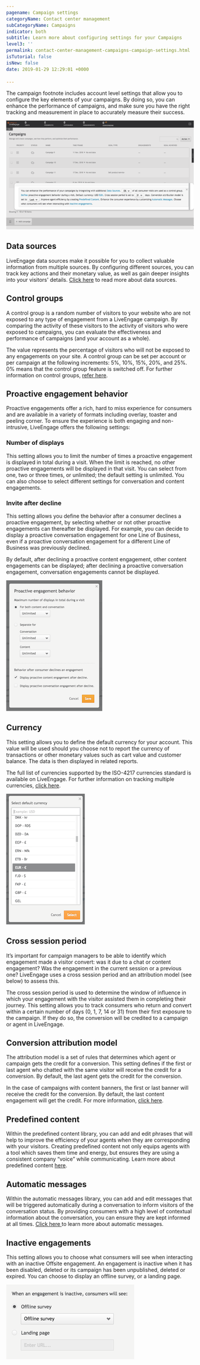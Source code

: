 ```yaml
---
pagename: Campaign settings
categoryName: Contact center management
subCategoryName: Campaigns
indicator: both
subtitle: Learn more about configuring settings for your Campaigns
level3: ''
permalink: contact-center-management-campaigns-campaign-settings.html
isTutorial: false
isNew: false
date: 2019-01-29 12:29:01 +0000

---
```

The campaign footnote includes account level settings that allow you to configure the key elements of your campaigns. By doing so, you can enhance the performance of campaigns, and make sure you have the right tracking and measurement in place to accurately measure their success.

![](/img/campaign-settings-1.png)

## **Data sources**

LiveEngage data sources make it possible for you to collect valuable information from multiple sources. By configuring different sources, you can track key actions and their monetary value, as well as gain deeper insights into your visitors' details. [Click here](data-reporting-engagement-attributes-data-sources-engagement-attributes-overview.html) to read more about data sources.

## **Control groups**

A control group is a random number of visitors to your website who are not exposed to any type of engagement from a LiveEngage campaign. By comparing the activity of these visitors to the activity of visitors who were exposed to campaigns, you can evaluate the effectiveness and performance of campaigns (and your account as a whole).

The value represents the percentage of visitors who will not be exposed to any engagements on your site. A control group can be set per account or per campaign at the following increments: 5%, 10%, 15%, 20%, and 25%. 0% means that the control group feature is switched off. For further information on control groups, [refer here](contact-center-management-campaigns-managing-campaigns.html#measuring-success-using-control-groups).

## Proactive engagement behavior

Proactive engagements offer a rich, hard to miss experience for consumers and are available in a variety of formats including overlay, toaster and peeling corner. To ensure the experience is both engaging and non-intrusive, LiveEngage offers the following settings:

### Number of displays

This setting allows you to limit the number of times a proactive engagement is displayed in total during a visit. When the limit is reached, no other proactive engagements will be displayed in that visit. You can select from one, two or three times, or unlimited; the default setting is unlimited. You can also choose to select different settings for conversation and content engagements.

### Invite after decline

This setting allows you define the behavior after a consumer declines a proactive engagement, by selecting whether or not other proactive engagements can thereafter be displayed. For example, you can decide to display a proactive conversation engagement for one Line of Business, even if a proactive conversation engagement for a different Line of Business was previously declined.

By default, after declining a proactive content engagement, other content engagements can be displayed; after declining a proactive conversation engagement, conversation engagements cannot be displayed.

![](/img/campaign-settings-2.png)

## **Currency**

This setting allows you to define the default currency for your account. This value will be used should you choose not to report the currency of transactions or other monetary values such as cart value and customer balance. The data is then displayed in related reports.

The full list of currencies supported by the ISO-4217 currencies standard is available on LiveEngage. For further information on tracking multiple currencies, [click here](data-reporting-engagement-attributes-multi-currency.html).

![](/img/campaign-settings-3.png)

## **Cross session period**

It’s important for campaign managers to be able to identify which engagement made a visitor convert: was it due to a chat or content engagement? Was the engagement in the current session or a previous one? LiveEngage uses a cross session period and an attribution model (see below) to assess this.

The cross session period is used to determine the window of influence in which your engagement with the visitor assisted them in completing their journey. This setting allows you to track consumers who return and convert within a certain number of days (0, 1, 7, 14 or 31) from their first exposure to the campaign. If they do so, the conversion will be credited to a campaign or agent in LiveEngage.

## **Conversion attribution model**

The attribution model is a set of rules that determines which agent or campaign gets the credit for a conversion. This setting defines if the first or last agent who chatted with the same visitor will receive the credit for a conversion. By default, the last agent gets the credit for the conversion.

In the case of campaigns with content banners, the first or last banner will receive the credit for the conversion. By default, the last content engagement will get the credit. For more information, [click here](data-reporting-engagement-attributes-attribution-model.html).

## **Predefined content**

Within the predefined content library, you can add and edit phrases that will help to improve the efficiency of your agents when they are corresponding with your visitors. Creating predefined content not only equips agents with a tool which saves them time and energy, but ensures they are using a consistent company “voice” while communicating. Learn more about predefined content [here](agent-manager-workspace-workspace-configuration-predefined-content-overview).

## **Automatic messages**

Within the automatic messages library, you can add and edit messages that will be triggered automatically during a conversation to inform visitors of the conversation status. By providing consumers with a high level of contextual information about the conversation, you can ensure they are kept informed at all times. [Click here ](contact-center-management-messaging-operations-automatic-messages-automatic-messages-overview.html)to learn more about automatic messages.

## **Inactive engagements**

This setting allows you to choose what consumers will see when interacting with an inactive Offsite engagement. An engagement is inactive when it has been disabled, deleted or its campaign has been unpublished, deleted or expired. You can choose to display an offline survey, or a landing page.

![](/img/campaign-settings-4.png)